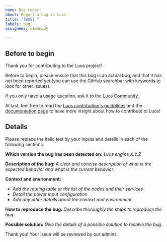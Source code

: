 ```yaml
---
name: Bug report
about: Report a bug in Luos
title: "[BUG] "
labels: bug
assignees: simonbdy

---
```


## Before to begin

Thank you for contributing to the Luos project!

Before to begin, please ensure that this bug is an actual bug, and that it has not been reported yet (you can use the GitHub searchbar with keywords to look for other issues).

If you only have a usage question, ask it to the [Luos Community](https://discord.gg/luos).

At last, feel free to read the [Luos contribution's guidelines](https://github.com/Luos-io/luos_engine/blob/main/CONTRIBUTING.md) and the [documentation page](https://www.luos.io/docs/contribute-to-luos) to have more insight about how to contribute to Luos!

## Details
Please replace the italic test by your inputs and details in each of the following sections:

**Which version the bug has been detected on:**
*Luos engine X.Y.Z*

**Description of the bug:**
*A clear and concise description of what is the expected behavior and what is the current behavior.*

**Context and environment:**
- *Add the routing table or the list of the nodes and their services*
- *Detail the power input configuration*
- *Add any other details about the context and environment*

**How to reproduce the bug:**
*Describe thoroughly the steps to reproduce the bug.*

**Possible solution:**
*Give the details of a possible solution to resolve the bug.*

Thank you! Your issue will be reviewed by our admins.
